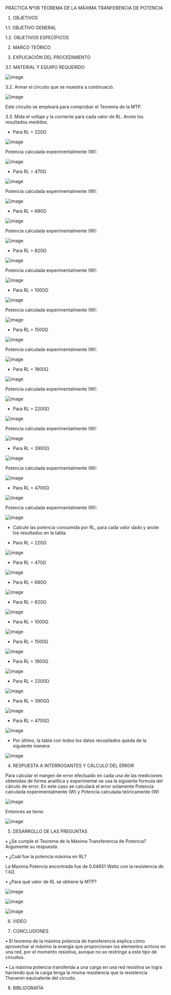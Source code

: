 PRÁCTICA N°06 TEOREMA DE LA MÁXIMA TRANFERENCIA DE POTENCIA

1. OBJETIVOS

1.1. OBJETIVO GENERAL

1.2. OBJETIVOS ESPECÍFICOS

2. MARCO TEÓRICO

3. EXPLICACIÓN DEL PROCEDIMIENTO

3.1. MATERIAL Y EQUIPO REQUERIDO

![image](https://user-images.githubusercontent.com/94008521/149839717-f5a8cdd2-7ce4-4bf2-8870-506e06a1f524.png)

3.2. Armar el circuito que se muestra a continuació.

![image](https://user-images.githubusercontent.com/94008521/149839857-3938c872-2c64-4b88-bcba-8e4265562126.png)

Este circuito se empleará para comprobar el Teorema de la MTP.

3.3. Mida el voltaje y la corriente para cada valor de RL. Anote los resultados medidos.

- Para RL = 220Ω

![image](https://user-images.githubusercontent.com/94008521/149840121-695ee436-5c6c-4080-908e-b109094608e2.png)

Potencia calculada experimentalmente (W):

![image](https://user-images.githubusercontent.com/94008521/149840314-3fff019b-2227-4158-a40e-4aeafe22763f.png)

- Para RL = 470Ω

![image](https://user-images.githubusercontent.com/94008521/149840401-77b7fedd-94b1-4e44-ac66-04a8d9876263.png)

Potencia calculada experimentalmente (W):

![image](https://user-images.githubusercontent.com/94008521/149840555-a0b23035-ecc1-464b-92d5-a4be76d51cd8.png)

- Para RL = 680Ω

![image](https://user-images.githubusercontent.com/94008521/149840658-df40ed9b-d56a-48ee-8d20-0ace27318485.png)

Potencia calculada experimentalmente (W):

![image](https://user-images.githubusercontent.com/94008521/149840800-36c7dda6-93fd-4fc6-907e-ca440ea91752.png)

- Para RL = 820Ω

![image](https://user-images.githubusercontent.com/94008521/149842471-ff2283f0-ff17-4b8b-b419-2fcb73b9b5db.png)

Potencia calculada experimentalmente (W):

![image](https://user-images.githubusercontent.com/94008521/149842489-636688b5-fff5-441f-bcb1-a46e38ac09d1.png)

- Para RL = 1000Ω

![image](https://user-images.githubusercontent.com/94008521/149842791-e2e286a0-f012-467a-8b3a-a64a28a5b796.png)

Potencia calculada experimentalmente (W):

![image](https://user-images.githubusercontent.com/94008521/149842817-44be9cef-fc41-4a57-b0d1-fff4a92591ec.png)

- Para RL = 1500Ω

![image](https://user-images.githubusercontent.com/94008521/149842840-5c044835-3ad5-4cd5-a73f-a35708290a87.png)

Potencia calculada experimentalmente (W):

![image](https://user-images.githubusercontent.com/94008521/149842908-cadc79a8-15d0-4a5a-bbec-1bd1b5adf478.png)

- Para RL = 1800Ω

![image](https://user-images.githubusercontent.com/94008521/149842920-bf5ce758-500e-41d0-8ce3-97ba080f8ee0.png)

Potencia calculada experimentalmente (W):

![image](https://user-images.githubusercontent.com/94008521/149842945-84d76493-675c-4e9a-bdd8-f3d9b47e4a23.png)

- Para RL = 2200Ω

![image](https://user-images.githubusercontent.com/94008521/149842960-3f7e8450-be13-4391-a6f7-c20718a64135.png)

Potencia calculada experimentalmente (W):

![image](https://user-images.githubusercontent.com/94008521/149842975-5d5a737b-f774-40b9-b6ee-de84e28fa94e.png)

- Para RL = 3900Ω

![image](https://user-images.githubusercontent.com/94008521/149842988-cb0e51bd-db70-4c8f-979b-08fccc57fb10.png)

Potencia calculada experimentalmente (W):

![image](https://user-images.githubusercontent.com/94008521/149842995-eeeb5c83-7778-4835-b0ed-3f95a14b70ac.png)

- Para RL = 4700Ω

![image](https://user-images.githubusercontent.com/94008521/149843004-994a6f69-1b5f-408f-800e-e8d205bf934c.png)

Potencia calculada experimentalmente (W):

![image](https://user-images.githubusercontent.com/94008521/149843012-ba206c41-5057-48bb-9350-669a533bba90.png)

- Calcule las potencia consumida por RL, para cada valor dado y anote los resultados en la tabla.

- Para RL = 220Ω

![image](https://user-images.githubusercontent.com/94008521/149843171-0a14b195-e369-4cd1-97bb-49e3273c8478.png)

- Para RL = 470Ω

![image](https://user-images.githubusercontent.com/94008521/149843376-5504ab0b-1c37-488d-97e5-7f7ccdea0855.png)

- Para RL = 680Ω

![image](https://user-images.githubusercontent.com/94008521/149843383-02c36702-9c2b-4d6f-9243-aa4627b73d86.png)

- Para RL = 820Ω

![image](https://user-images.githubusercontent.com/94008521/149843400-cfcc9f66-18b1-4915-aaa8-23f04b734f1d.png)

- Para RL = 1000Ω

![image](https://user-images.githubusercontent.com/94008521/149843419-bd85cee0-c408-4ebd-bcfb-0e56f0212805.png)

- Para RL = 1500Ω

![image](https://user-images.githubusercontent.com/94008521/149843434-3a80d211-30f1-46a6-98ae-fffbca71ffdc.png)

- Para RL = 1800Ω

![image](https://user-images.githubusercontent.com/94008521/149843448-076d30b0-38cd-4adc-9c6c-00b54bebf249.png)

- Para RL = 2200Ω

![image](https://user-images.githubusercontent.com/94008521/149843453-33368453-8c11-4f6a-83bb-3ceff38d8693.png)

- Para RL = 3900Ω

![image](https://user-images.githubusercontent.com/94008521/149843464-333bf529-4822-4c06-96b3-cbbf1f222a05.png)

- Para RL = 4700Ω

![image](https://user-images.githubusercontent.com/94008521/149843496-dba70561-4f09-4a36-b386-150e31d37e4b.png)

- Por último, la tabla con todos los datos recopilados queda de la siguiente manera:

![image](https://user-images.githubusercontent.com/94008521/149843653-88227dcf-f686-4e29-8634-648c22d15b09.png)

4. RESPUESTA A INTERROGANTES Y CÁLCULO DEL ERROR

Para calcular el margen de error efectuado en cada una de las mediciones obtenidas de forma analítica y experimental se usa la siguiente formula del cálculo de error. En este caso se calculará el error solamente Potencia calculada experimentalmente (W) y Potencia calculada teóricamente (W)

![image](https://user-images.githubusercontent.com/93415377/149847698-e5c81583-1bc3-4902-99c4-d57e616fcfc3.png)

Entonces se tiene:

![image](https://user-images.githubusercontent.com/93415377/149847728-b7ff1e96-9608-491b-9a47-13d37332971e.png)


5. DESARROLLO DE LAS PREGUNTAS

•	¿Se cumple el Teorema de la Máxima Transferencia de Potencia? Argumente su respuesta.



•	¿Cuál fue la potencia máxima en RL? 

La Maxima Potencia  encontrada fue de 0.04651 Watts con la resistencia de  1 kΩ.

•	¿Para qué valor de RL se obtiene la MTP? 

![image](https://user-images.githubusercontent.com/93415377/149848328-6b6bc652-6ea8-49ac-a7d9-6a0d84fc30eb.png)


![image](https://user-images.githubusercontent.com/93415377/149848250-96e44c25-017d-4145-82ca-b29cfed87f3f.png)


![image](https://user-images.githubusercontent.com/93415377/149848051-2482e3d3-10d3-4279-90a5-72c14128048f.png)




6. VIDEO

7. CONCLUSIONES 

•	El teorema de la máxima potencia de transferencia explica cómo aprovechar al máximo la energía que proporcionan los elementos activos en una red, por el momento resistiva, aunque no se restringe a este tipo de circuitos. 

•	La máxima potencia transferida a una carga en una red resistiva se logra haciendo que la carga tenga la misma resistencia que la resistencia Thevenin equivalente del circuito.



8. BIBLIOGRAFÍA

